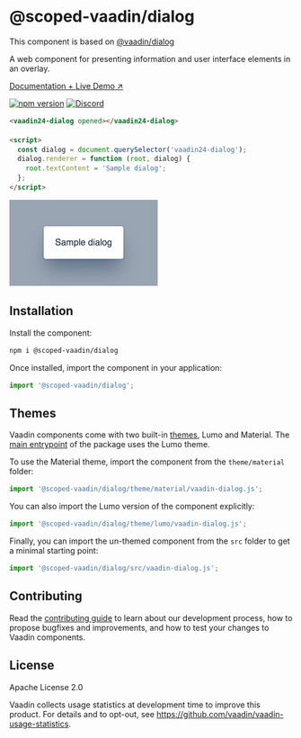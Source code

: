 # @scoped-vaadin/dialog

This component is based on [@vaadin/dialog](https://www.npmjs.com/package/@vaadin/dialog)

A web component for presenting information and user interface elements in an overlay.

[Documentation + Live Demo ↗](https://vaadin.com/docs/latest/components/dialog)

[![npm version](https://badgen.net/npm/v/@scoped-vaadin/dialog)](https://www.npmjs.com/package/@scoped-vaadin/dialog)
[![Discord](https://img.shields.io/discord/732335336448852018?label=discord)](https://discord.gg/PHmkCKC)

```html
<vaadin24-dialog opened></vaadin24-dialog>

<script>
  const dialog = document.querySelector('vaadin24-dialog');
  dialog.renderer = function (root, dialog) {
    root.textContent = 'Sample dialog';
  };
</script>
```

[<img src="https://raw.githubusercontent.com/vaadin/web-components/main/packages/dialog/screenshot.png" width="264" alt="Screenshot of vaadin-dialog">](https://vaadin.com/docs/latest/components/dialog)

## Installation

Install the component:

```sh
npm i @scoped-vaadin/dialog
```

Once installed, import the component in your application:

```js
import '@scoped-vaadin/dialog';
```

## Themes

Vaadin components come with two built-in [themes](https://vaadin.com/docs/latest/styling), Lumo and Material.
The [main entrypoint](https://github.com/vaadin/web-components/blob/main/packages/dialog/vaadin-dialog.js) of the package uses the Lumo theme.

To use the Material theme, import the component from the `theme/material` folder:

```js
import '@scoped-vaadin/dialog/theme/material/vaadin-dialog.js';
```

You can also import the Lumo version of the component explicitly:

```js
import '@scoped-vaadin/dialog/theme/lumo/vaadin-dialog.js';
```

Finally, you can import the un-themed component from the `src` folder to get a minimal starting point:

```js
import '@scoped-vaadin/dialog/src/vaadin-dialog.js';
```

## Contributing

Read the [contributing guide](https://vaadin.com/docs/latest/contributing/overview) to learn about our development process, how to propose bugfixes and improvements, and how to test your changes to Vaadin components.

## License

Apache License 2.0

Vaadin collects usage statistics at development time to improve this product.
For details and to opt-out, see https://github.com/vaadin/vaadin-usage-statistics.
